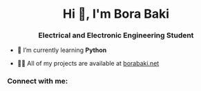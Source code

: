 <h1 align="center">Hi 👋, I'm Bora Baki</h1>
<h3 align="center">Electrical and Electronic Engineering Student</h3>

- 🌱 I’m currently learning **Python**

- 👨‍💻 All of my projects are available at [borabaki.net](borabaki.net)

<h3 align="left">Connect with me:</h3>
<p align="left">
</p>
